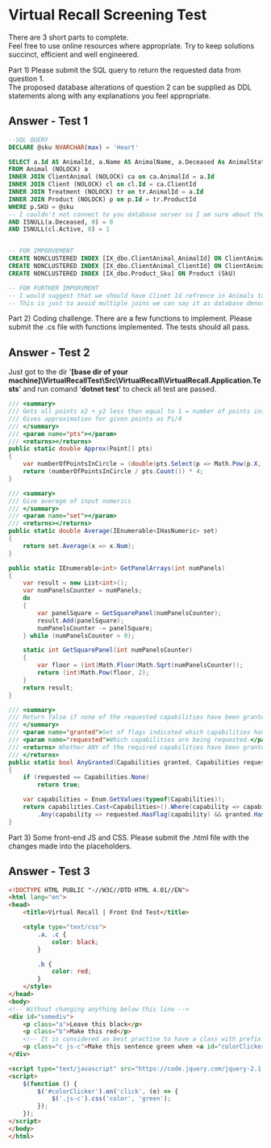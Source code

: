 # Virtual Recall Screening Test

There are 3 short parts to complete.  
Feel free to use online resources where appropriate. Try to keep solutions succinct, efficient and well engineered.

Part 1) Please submit the SQL query to return the requested data from question 1.  
The proposed database alterations of question 2 can be supplied as DDL statements along with any explanations you feel appropriate.

## Answer - Test 1

```SQL
--SQL QUERY
DECLARE @sku NVARCHAR(max) = 'Heart'

SELECT a.Id AS AnimalId, a.Name AS AnimalName, a.Deceased As AnimalStatus, cl.Id AS ClinetId, CONCAT(cl.Forename, ' ', cl.Surname) AS ClinetName, cl.Active AS ClinetStatus
FROM Animal (NOLOCK) a
INNER JOIN ClientAnimal (NOLOCK) ca on ca.AnimalId = a.Id
INNER JOIN Client (NOLOCK) cl on cl.Id = ca.ClientId
INNER JOIN Treatment (NOLOCK) tr on tr.AnimalId = a.Id
INNER JOIN Product (NOLOCK) p on p.Id = tr.ProductId
WHERE p.SKU = @sku
-- I couldn't not connect to you database server so I am sure about the schema structure. So, I just added to make sure that if there is null data and consider it as well.
AND ISNULL(a.Deceased, 0) = 0
AND ISNULL(cl.Active, 0) = 1


-- FOR IMPORVEMENT
CREATE NONCLUSTERED INDEX [IX_dbo.ClientAnimal_AnimalId] ON ClientAnimal (AnimalId)
CREATE NONCLUSTERED INDEX [IX_dbo.ClientAnimal_ClientId] ON ClientAnimal (ClientId)
CREATE NONCLUSTERED INDEX [IX_dbo.Product_Sku] ON Product (SkU)

-- FOR FURTHER IMPORVMENT
-- I would suggest that we should have Clinet Id refrence in Animals table only if an animal is not owned by more than clients
-- This is just to avoid multiple joins we can say it as database denormalization
```

Part 2) Coding challenge. There are a few functions to implement. Please submit the .cs file with functions implemented. The tests should all pass.

## Answer - Test 2

Just got to the dir '__[base dir of your machine]\VirtualRecallTest\Src\VirtualRecall\VirtualRecall.Application.Tests__' and run comand '__dotnet test__' to check all test are passed.

```C#
/// <summary>
/// Gets all points x2 + y2 less than equal to 1 = number of points inside circle
/// Gives approximation for given points as Pi/4
/// </summary>
/// <param name="pts"></param>
/// <returns></returns>
public static double Approx(Point[] pts)
{
    var numberOfPointsInCircle = (double)pts.Select(p => Math.Pow(p.X, 2) + Math.Pow(p.Y2)).Count(xyScore => xyScore <= 1);
    return (numberOfPointsInCircle / pts.Count()) * 4;
}

/// <summary>
/// Give average of input numerics
/// </summary>
/// <param name="set"></param>
/// <returns></returns>
public static double Average(IEnumerable<IHasNumeric> set)
{
    return set.Average(x => x.Num);
}

public static IEnumerable<int> GetPanelArrays(int numPanels)
{
    var result = new List<int>();
    var numPanelsCounter = numPanels;
    do
    {
        var panelSquare = GetSquarePanel(numPanelsCounter);
        result.Add(panelSquare);
        numPanelsCounter -= panelSquare;
    } while (numPanelsCounter > 0);

    static int GetSquarePanel(int numPanelsCounter)
    {
        var floor = (int)Math.Floor(Math.Sqrt(numPanelsCounter));
        return (int)Math.Pow(floor, 2);
    }
    return result;
}

/// <summary>
/// Return false if none of the requested capabilities have been granted, otherwise true.
/// </summary>
/// <param name="granted">Set of flags indicated which capabilities have been granted.param>
/// <param name="requested">Which capabilities are being requested.</param>
/// <returns> Whether ANY of the required capabilities have been granted. Also return truif none is requested.
/// </returns>
public static bool AnyGranted(Capabilities granted, Capabilities requested)
{
    if (requested == Capabilities.None)
        return true;

    var capabilities = Enum.GetValues(typeof(Capabilities));
    return capabilities.Cast<Capabilities>().Where(capability => capability !Capabilities.None)
        .Any(capability => requested.HasFlag(capability) && granted.HasFlag(capability));
}
```

Part 3) Some front-end JS and CSS. Please submit the .html file with the changes made into the placeholders.

## Answer - Test 3

```HTML
<!DOCTYPE HTML PUBLIC "-//W3C//DTD HTML 4.01//EN">
<html lang="en">
<head>
    <title>Virtual Recall | Front End Test</title>

    <style type="text/css">
        .a, .c {
            color: black;
        }

        .b {
            color: red;
        }
    </style>
</head>
<body>
<!-- Without changing anything below this line -->
<div id="somediv">
    <p class="a">Leave this black</p>
    <p class="b">Make this red</p>
    <!-- It is considered as best practise to have a class with prefix js- to use in javascript when working in team oriented environment where UI?UX and Front Developer works in teams -->
    <p class="c js-c">Make this sentence green when <a id="colorClicker" href="javascript:void(0);">this</a> link is clicked</p>
</div>

<script type="text/javascript" src="https://code.jquery.com/jquery-2.1.4.min.js"></script>
<script>
    $(function () {
        $('#colorClicker').on('click', (e) => {
            $('.js-c').css('color', 'green');
        });
    });
</script>
</body>
</html>
```

